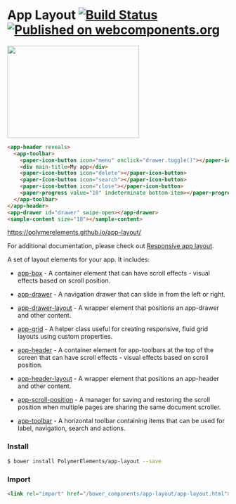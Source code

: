 # App Layout [![Build Status](https://travis-ci.org/PolymerElements/app-layout.svg?branch=master)](https://travis-ci.org/PolymerElements/app-layout) [![Published on webcomponents.org](https://img.shields.io/badge/webcomponents.org-published-blue.svg)](https://beta.webcomponents.org/element/PolymerElements/app-layout)

[<img src="https://app-layout-assets.appspot.com/assets/docs/app-layout.png" width="300" height="210">](https://polymerelements.github.io/app-layout/)

<!---
```
<custom-element-demo>
  <template>
    <script src="../webcomponentsjs/webcomponents-lite.min.js"></script>
    <link rel="import" href="app-drawer/app-drawer.html">
    <link rel="import" href="app-header/app-header.html">
    <link rel="import" href="app-toolbar/app-toolbar.html">
    <link rel="import" href="demo/sample-content.html">
    <link rel="import" href="../iron-icons/iron-icons.html">
    <link rel="import" href="../paper-icon-button/paper-icon-button.html">
    <link rel="import" href="../paper-progress/paper-progress.html">
    <style is="custom-style">
      body {
        margin: 0;
        font-family: 'Roboto', 'Noto', sans-serif;
        -webkit-font-smoothing: antialiased;
        background: #f1f1f1;
      }
      app-toolbar {
        background-color: #4285f4;
        color: #fff;
      }
      paper-icon-button + [main-title] {
        margin-left: 24px;
      }
      paper-progress {
        display: block;
        width: 100%;
        --paper-progress-active-color: rgba(255, 255, 255, 0.5);
        --paper-progress-container-color: transparent;
      }
      app-header {
        @apply(--layout-fixed-top);
        color: #fff;
        --app-header-background-rear-layer: {
          background-color: #ef6c00;
        };
      }
      app-drawer {
        --app-drawer-scrim-background: rgba(0, 0, 100, 0.8);
        --app-drawer-content-container: {
          background-color: #B0BEC5;
        }
      }
      sample-content {
        padding-top: 64px;
      }
    </style>
    <next-code-block></next-code-block>
  </template>
</custom-element-demo>
```
-->
```html
<app-header reveals>
  <app-toolbar>
    <paper-icon-button icon="menu" onclick="drawer.toggle()"></paper-icon-button>
    <div main-title>My app</div>
    <paper-icon-button icon="delete"></paper-icon-button>
    <paper-icon-button icon="search"></paper-icon-button>
    <paper-icon-button icon="close"></paper-icon-button>
    <paper-progress value="10" indeterminate bottom-item></paper-progress>
  </app-toolbar>
</app-header>
<app-drawer id="drawer" swipe-open></app-drawer>
<sample-content size="10"></sample-content>
```

https://polymerelements.github.io/app-layout/

For additional documentation, please check out [Responsive app layout](https://www.polymer-project.org/1.0/toolbox/app-layout).

A set of layout elements for your app. It includes:

- [app-box](/app-box) - A container element that can have scroll effects - visual effects based on scroll position.

- [app-drawer](/app-drawer) - A navigation drawer that can slide in from the left or right.

- [app-drawer-layout](/app-drawer-layout) - A wrapper element that positions an app-drawer and other content.

- [app-grid](/app-grid) - A helper class useful for creating responsive, fluid grid layouts using custom properties.

- [app-header](/app-header) - A container element for app-toolbars at the top of the screen that can have scroll effects - visual effects based on scroll position.

- [app-header-layout](/app-header-layout) - A wrapper element that positions an app-header and other content.

- [app-scroll-position](/app-scroll-position) - A manager for saving and restoring the scroll position when multiple pages are sharing the same document scroller.

- [app-toolbar](/app-toolbar) - A horizontal toolbar containing items that can be used for label, navigation, search and actions.

### Install

```bash
$ bower install PolymerElements/app-layout --save
```

### Import

```html
<link rel="import" href="/bower_components/app-layout/app-layout.html">
```

